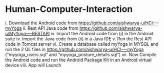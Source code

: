 # Human-Computer-Interaction
i. Download the Android code from https://github.com/aishwarya-u/HCI---myYoga
ii. Rest API Java code from https://github.com/aishwarya-u/MyYoga---RESTAPI
iii. Import the Android code from (i) in the Android suite
iv. Import the Java code from (ii) in a Java IDE
v. Run the Rest API code in Tomcat server
vi. Create a database called myYoga in MYSQL and run the 2 QL files in https://github.com/aishwarya-u/HCI---myYoga (“myyoga_users.sql” and “myyoga_posture_details.sql”)
vii. Now Compile the Android code and run the Android Package Kit in an Android virtual device
viii. App will Launch
